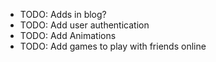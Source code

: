 - TODO: Adds in blog?
- TODO: Add user authentication
- TODO: Add Animations
- TODO: Add games to play with friends online
